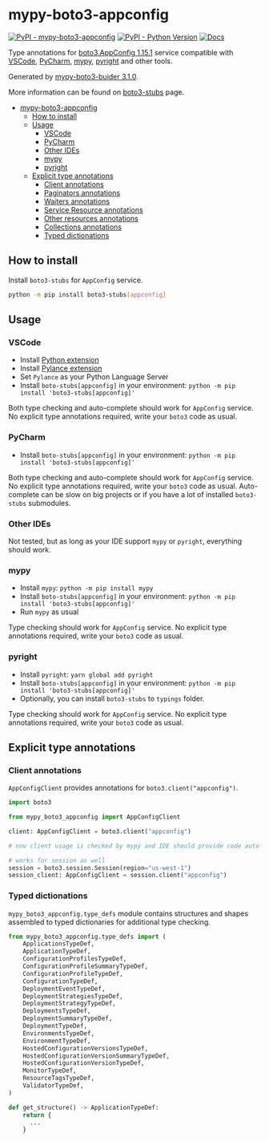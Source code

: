 # mypy-boto3-appconfig

[![PyPI - mypy-boto3-appconfig](https://img.shields.io/pypi/v/mypy-boto3-appconfig.svg?color=blue)](https://pypi.org/project/mypy-boto3-appconfig)
[![PyPI - Python Version](https://img.shields.io/pypi/pyversions/mypy-boto3-appconfig.svg?color=blue)](https://pypi.org/project/mypy-boto3-appconfig)
[![Docs](https://img.shields.io/readthedocs/mypy-boto3-builder.svg?color=blue)](https://mypy-boto3-builder.readthedocs.io/)

Type annotations for
[boto3.AppConfig 1.15.1](https://boto3.amazonaws.com/v1/documentation/api/1.15.1/reference/services/appconfig.html#AppConfig) service
compatible with
[VSCode](https://code.visualstudio.com/),
[PyCharm](https://www.jetbrains.com/pycharm/),
[mypy](https://github.com/python/mypy),
[pyright](https://github.com/microsoft/pyright)
and other tools.

Generated by [mypy-boto3-buider 3.1.0](https://github.com/vemel/mypy_boto3_builder).

More information can be found on [boto3-stubs](https://pypi.org/project/boto3-stubs/) page.

- [mypy-boto3-appconfig](#mypy-boto3-appconfig)
  - [How to install](#how-to-install)
  - [Usage](#usage)
    - [VSCode](#vscode)
    - [PyCharm](#pycharm)
    - [Other IDEs](#other-ides)
    - [mypy](#mypy)
    - [pyright](#pyright)
  - [Explicit type annotations](#explicit-type-annotations)
    - [Client annotations](#client-annotations)
    - [Paginators annotations](#paginators-annotations)
    - [Waiters annotations](#waiters-annotations)
    - [Service Resource annotations](#service-resource-annotations)
    - [Other resources annotations](#other-resources-annotations)
    - [Collections annotations](#collections-annotations)
    - [Typed dictionations](#typed-dictionations)

## How to install

Install `boto3-stubs` for `AppConfig` service.

```bash
python -m pip install boto3-stubs[appconfig]
```

## Usage

### VSCode

- Install [Python extension](https://marketplace.visualstudio.com/items?itemName=ms-python.python)
- Install [Pylance extension](https://marketplace.visualstudio.com/items?itemName=ms-python.vscode-pylance)
- Set `Pylance` as your Python Language Server
- Install `boto-stubs[appconfig]` in your environment: `python -m pip install 'boto3-stubs[appconfig]'`

Both type checking and auto-complete should work for `AppConfig` service.
No explicit type annotations required, write your `boto3` code as usual.

### PyCharm

- Install `boto-stubs[appconfig]` in your environment: `python -m pip install 'boto3-stubs[appconfig]'`

Both type checking and auto-complete should work for `AppConfig` service.
No explicit type annotations required, write your `boto3` code as usual.
Auto-complete can be slow on big projects or if you have a lot of installed `boto3-stubs` submodules.

### Other IDEs

Not tested, but as long as your IDE support `mypy` or `pyright`, everything should work.

### mypy

- Install `mypy`: `python -m pip install mypy`
- Install `boto-stubs[appconfig]` in your environment: `python -m pip install 'boto3-stubs[appconfig]'`
- Run `mypy` as usual

Type checking should work for `AppConfig` service.
No explicit type annotations required, write your `boto3` code as usual.

### pyright

- Install `pyright`: `yarn global add pyright`
- Install `boto-stubs[appconfig]` in your environment: `python -m pip install 'boto3-stubs[appconfig]'`
- Optionally, you can install `boto3-stubs` to `typings` folder.

Type checking should work for `AppConfig` service.
No explicit type annotations required, write your `boto3` code as usual.

## Explicit type annotations

### Client annotations

`AppConfigClient` provides annotations for `boto3.client("appconfig")`.

```python
import boto3

from mypy_boto3_appconfig import AppConfigClient

client: AppConfigClient = boto3.client("appconfig")

# now client usage is checked by mypy and IDE should provide code auto-complete

# works for session as well
session = boto3.session.Session(region="us-west-1")
session_client: AppConfigClient = session.client("appconfig")
```








### Typed dictionations

`mypy_boto3_appconfig.type_defs` module contains structures and shapes assembled
to typed dictionaries for additional type checking.

```python
from mypy_boto3_appconfig.type_defs import (
    ApplicationsTypeDef,
    ApplicationTypeDef,
    ConfigurationProfilesTypeDef,
    ConfigurationProfileSummaryTypeDef,
    ConfigurationProfileTypeDef,
    ConfigurationTypeDef,
    DeploymentEventTypeDef,
    DeploymentStrategiesTypeDef,
    DeploymentStrategyTypeDef,
    DeploymentsTypeDef,
    DeploymentSummaryTypeDef,
    DeploymentTypeDef,
    EnvironmentsTypeDef,
    EnvironmentTypeDef,
    HostedConfigurationVersionsTypeDef,
    HostedConfigurationVersionSummaryTypeDef,
    HostedConfigurationVersionTypeDef,
    MonitorTypeDef,
    ResourceTagsTypeDef,
    ValidatorTypeDef,
)

def get_structure() -> ApplicationTypeDef:
    return {
      ...
    }
```
